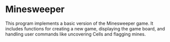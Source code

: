 # Minesweeper

This program implements a basic version of the Minesweeper game.
It includes functions for creating a new game, displaying the game board, 
and handling user commands like uncovering Cells and flagging mines.
